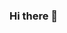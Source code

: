 ### Hi there 👋

<!--
**GetFBPageLikes/getfbpagelikes** is a ✨ _special_ ✨ repository because its `README.md` (this file) appears on your GitHub profile.

Here are some ideas to get you started:

- 🔭 I’m currently working on a Web interface to a simple app.
- 🌱 I’m currently learning Javascript.
- 👯 I’m looking to collaborate on this project.
- 🤔 I’m looking for help with GitHub.
- 💬 Ask me about my band.
- 📫 How to reach me: glikepages@gmail.com
- 😄 Pronouns: Nouns that have lost their amateur status.
-->
